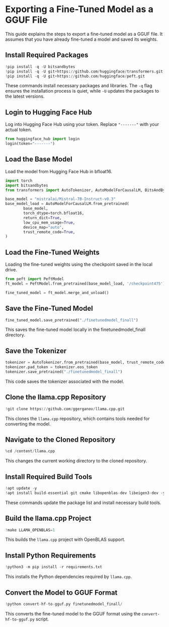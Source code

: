 
# Exporting a Fine-Tuned Model as a GGUF File

This guide explains the steps to export a fine-tuned model as a GGUF file. It assumes that you have already fine-tuned a model and saved its weights.

## Install Required Packages
```python
!pip install -q -U bitsandbytes
!pip install -q -U git+https://github.com/huggingface/transformers.git
!pip install -q -U git+https://github.com/huggingface/peft.git
```
These commands install necessary packages and libraries. The `-q` flag ensures the installation process is quiet, while `-U` updates the packages to the latest versions.

## Login to Hugging Face Hub

Log into Hugging Face Hub using your token. Replace `"-------"` with your actual token.

```python
from huggingface_hub import login
login(token="-------")
```


## Load the Base Model

Load the model from Hugging Face Hub in bfloat16. 

```python
import torch
import bitsandbytes
from transformers import AutoTokenizer, AutoModelForCausalLM, BitsAndBytesConfig

base_model = "mistralai/Mistral-7B-Instruct-v0.3"
base_model_load = AutoModelForCausalLM.from_pretrained(
        base_model,
        torch_dtype=torch.bfloat16,
        return_dict=True,
        low_cpu_mem_usage=True,
        device_map="auto",
        trust_remote_code=True,
)
```


## Load the Fine-Tuned Weights

Loading the fine-tuned weights using the checkpoint saved in the local drive.

```python
from peft import PeftModel
ft_model = PeftModel.from_pretrained(base_model_load, '/checkpoint475')
```


```python
fine_tuned_model = ft_model.merge_and_unload()
```

## Save the Fine-Tuned Model
```python
fine_tuned_model.save_pretrained("./finetunedmodel_finall")
```
This saves the fine-tuned model locally in the finetunedmodel_finall directory.

## Save the Tokenizer 
```python
tokenizer = AutoTokenizer.from_pretrained(base_model, trust_remote_code=True)
tokenizer.pad_token = tokenizer.eos_token
tokenizer.save_pretrained("./finetunedmodel_finall")
```
This code saves the tokenizer associated with the model.

## Clone the llama.cpp Repository
```python
!git clone https://github.com/ggerganov/llama.cpp.git
```
This clones the `llama.cpp` repository, which contains tools needed for converting the model.

## Navigate to the Cloned Repository
```python
%cd /content/llama.cpp
```
This changes the current working directory to the cloned repository.

## Install Required Build Tools
```python
!apt update -y
!apt install build-essential git cmake libopenblas-dev libeigen3-dev -y
```
These commands update the package list and install necessary build tools.

## Build the llama.cpp Project
```python
!make LLAMA_OPENBLAS=1
```
This builds the `llama.cpp` project with OpenBLAS support.

## Install Python Requirements
```python
!python3 -m pip install -r requirements.txt
```
This installs the Python dependencies required by `llama.cpp`.

## Convert the Model to GGUF Format
```python
!python convert-hf-to-gguf.py finetunedmodel_finall/
```
This converts the fine-tuned model to the GGUF format using the `convert-hf-to-gguf.py` script.

